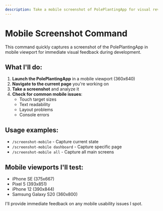 ```yaml
---
description: Take a mobile screenshot of PolePlantingApp for visual review
---
```


# Mobile Screenshot Command

This command quickly captures a screenshot of the PolePlantingApp in mobile viewport for immediate visual feedback during development.

## What I'll do:

1. **Launch the PolePlantingApp** in a mobile viewport (360x640)
2. **Navigate to the current page** you're working on
3. **Take a screenshot** and analyze it
4. **Check for common mobile issues**:
   - Touch target sizes
   - Text readability
   - Layout problems
   - Console errors

## Usage examples:

- `/screenshot-mobile` - Capture current state
- `/screenshot-mobile dashboard` - Capture specific page
- `/screenshot-mobile all` - Capture all main screens

## Mobile viewports I'll test:
- iPhone SE (375x667)
- Pixel 5 (393x851)
- iPhone 12 (390x844)
- Samsung Galaxy S20 (360x800)

I'll provide immediate feedback on any mobile usability issues I spot.